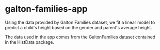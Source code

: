 # galton-families-app

Using the data provided by Galton Families dataset, we fit a linear model to predict a child's height based on the gender and parent's average height.

The data used in the app comes from the GaltonFamilies dataset contained in the HistData package. 
